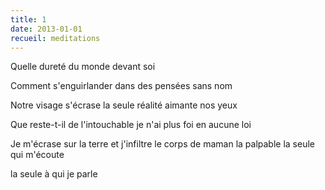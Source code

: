 ```yaml
---
title: 1
date: 2013-01-01
recueil: meditations
---
```


Quelle dureté
du monde devant soi

Comment s'enguirlander
dans des pensées sans nom

Notre visage s'écrase
la seule réalité
aimante nos yeux

Que reste-t-il de l'intouchable
je n'ai plus foi en aucune loi

Je m'écrase sur la terre
et j'infiltre le corps
de maman la palpable
la seule qui m'écoute

la seule à qui je parle
